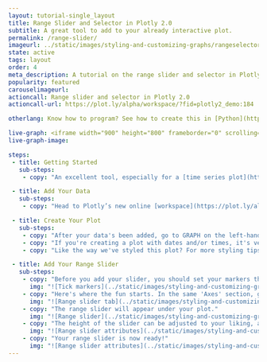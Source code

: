 ```yaml
---
layout: tutorial-single_layout
title: Range Slider and Selector in Plotly 2.0
subtitle: A great tool to add to your already interactive plot.
permalink: /range-slider/
imageurl: ../static/images/styling-and-customizing-graphs/rangeselectorthumb.png
state: active
tags: layout
order: 4
meta_description: A tutorial on the range slider and selector in Plotly 2.0.
popularity: featured
carouselimageurl:
actioncall: Range slider and selector in Plotly 2.0
actioncall-url: https://plot.ly/alpha/workspace/?fid=plotly2_demo:184 

otherlang: Know how to program? See how to create this in [Python](https://plot.ly/python/range-slider/) or [R](https://plot.ly/r/range-slider/).

live-graph: <iframe width="900" height="800" frameborder="0" scrolling="no" src="https://plot.ly/~plotly2_demo/184.embed"></iframe>
live-graph-image:

steps:
 - title: Getting Started
   sub-steps:
    - copy: "An excellent tool, especially for a [time series plot](http://help.plot.ly/make-a-time-series-graph/), the range slider and selector is a way to display a specific range within your chart. This interactive slider allows you to experience your graphs on a whole other level."

 - title: Add Your Data
   sub-steps:
    - copy: "Head to Plotly’s new online [workspace](https://plot.ly/alpha/workspace/) and [add your data](http://help.plot.ly/add-data-to-the-plotly-grid/). "

 - title: Create Your Plot
   sub-steps:
    - copy: "After your data's been added, go to GRAPH on the left-hand side, then 'Create'. Choose your 'Chart type', and add your traces using the X and Y dropdown (this section is different depending on the chart type)."
    - copy: "If you're creating a plot with dates and/or times, it's very important to format your data correctly, so make sure to check out [this](http://help.plot.ly/date-format-and-time-series/) page first."
    - copy: "Like the way we've styled this plot? For more styling tips, see [this](http://help.plot.ly/style-your-plots/) tutorial!"

 - title: Add Your Range Slider
   sub-steps:
    - copy: "Before you add your slider, you should set your markers the way you'd like them to appear on your axis. Go to 'Axes' under STYLE, then the 'Tick Markers' sub-tab. Select 'Custom' under 'Number of Markers' and enter the number of markers you want to show on your plot. Our data is from 2000-2012, and in the image below you can see that we have a marker for every two years."
      img: "![Tick markers](../static/images/styling-and-customizing-graphs/tick-marker.png)"
    - copy: "Here's where the fun starts. In the same 'Axes' section, go to the 'Range Slider' sub-tab and click on 'Show'."
      img: "![Range slider tab](../static/images/styling-and-customizing-graphs/range-slider.png)"
    - copy: "The range slider will appear under your plot."
      img: "![Range slider](../static/images/styling-and-customizing-graphs/rangesliderunderchart.png)"    
    - copy: "The height of the slider can be adjusted to your liking, and you can choose the slider background color, border color and width."
      img: "![Range slider attributes](../static/images/styling-and-customizing-graphs/playwithrangeslider.gif)"
    - copy: "Your range slider is now ready!"
      img: "![Range slider attributes](../static/images/styling-and-customizing-graphs/donewithrangeslider.gif)"    
---
```

